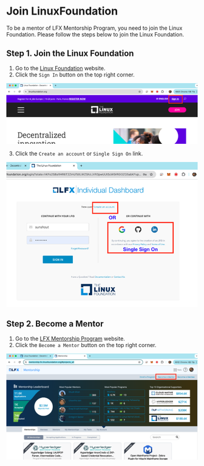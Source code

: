 # Join LinuxFoundation

To be a mentor of LFX Mentorship Program, you need to join the Linux Foundation. Please follow the steps below to join the Linux Foundation.

## Step 1. Join the Linux Foundation

1. Go to the [Linux Foundation](https://www.linuxfoundation.org/) website.
2. Click the `Sign In` button on the top right corner.

![Join Linux Foundation](images/lfx-mentor-01.png)

3. Click the `Create an account` or `Single Sign On` link.

![Create an account](images/lfx-mentor-02.png)

## Step 2. Become a Mentor

1. Go to the [LFX Mentorship Program](https://mentorship.lfx.linuxfoundation.org/) website.
2. Click the `Become a Mentor` button on the top right corner.

![LFX Mentorship Program](images/lfx-mentor-03.png)
